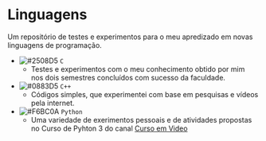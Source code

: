 # Linguagens
Um repositório de testes e experimentos para o meu apredizado em novas linguagens de programação.

- ![#2508D5](https://placehold.it/15/2508D5/000000?text=+) `C`
  - Testes e experimentos com o meu conhecimento obtido por mim nos dois semestres concluídos com sucesso da faculdade.
- ![#0883D5](https://placehold.it/15/0883D5/000000?text=+) `C++`
  - Códigos simples, que experimentei com base em pesquisas e vídeos pela internet.
- ![#F6BC0A](https://placehold.it/15/F6BC0A/000000?text=+) `Python`
  - Uma variedade de exerimentos pessoais e de atividades propostas no Curso de Pyhton 3 do canal [Curso em Video](https://www.youtube.com/channel/UCrWvhVmt0Qac3HgsjQK62FQ)
